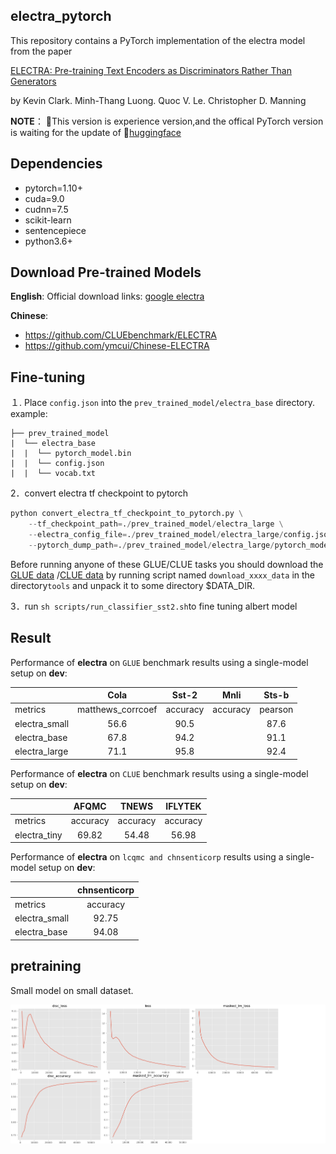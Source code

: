 
## electra_pytorch

This repository contains a PyTorch implementation of the electra model from the paper 

[ELECTRA: Pre-training Text Encoders as Discriminators Rather Than Generators ](https://openreview.net/pdf?id=r1xMH1BtvB)

by Kevin Clark. Minh-Thang Luong. Quoc V. Le. Christopher D. Manning

**NOTE**： 🤗This version is experience version,and the offical PyTorch version is waiting for the update of 🤗[huggingface](https://github.com/huggingface/transformers)

## Dependencies

- pytorch=1.10+
- cuda=9.0
- cudnn=7.5
- scikit-learn
- sentencepiece
- python3.6+

## Download Pre-trained Models 

**English**: Official download links: [google electra](https://github.com/google-research/electra)

**Chinese**: 

* https://github.com/CLUEbenchmark/ELECTRA
* https://github.com/ymcui/Chinese-ELECTRA

## Fine-tuning

１. Place `config.json` into the `prev_trained_model/electra_base` directory.
example:
```text
├── prev_trained_model
|  └── electra_base
|  |  └── pytorch_model.bin
|  |  └── config.json
|  |  └── vocab.txt
```

2．convert electra tf checkpoint to pytorch
```python
python convert_electra_tf_checkpoint_to_pytorch.py \
    --tf_checkpoint_path=./prev_trained_model/electra_large \
    --electra_config_file=./prev_trained_model/electra_large/config.json \
    --pytorch_dump_path=./prev_trained_model/electra_large/pytorch_model.bin
```

Before running anyone of these GLUE/CLUE tasks you should download the [GLUE data](https://gluebenchmark.com/tasks) /[CLUE data](https://www.cluebenchmarks.com/introduce.html) by running  script named `download_xxxx_data` in the directory`tools` and unpack it to some directory $DATA_DIR.

3．run `sh scripts/run_classifier_sst2.sh`to fine tuning albert model

## Result

Performance of **electra** on `GLUE` benchmark results using a single-model setup on **dev**:

|  | Cola| Sst-2| Mnli| Sts-b|
| :------- | :---------: | :---------: |:---------: | :---------: |
| metrics | matthews_corrcoef | accuracy | accuracy | pearson |
| electra_small | 56.6 | 90.5 |  | 87.6 |
| electra_base | 67.8 | 94.2 |  | 91.1 |
| electra_large | 71.1 | 95.8 |  | 92.4 |

Performance of **electra** on `CLUE` benchmark results using a single-model setup on **dev**:

|  | AFQMC| TNEWS | IFLYTEK |
| :------- | :---------: | :---------: |:---------: |
| metrics | accuracy | accuracy | accuracy |
| electra_tiny | 69.82 | 54.48 | 56.98 |

Performance of **electra** on `lcqmc and chnsenticorp` results using a single-model setup on **dev**:

|  | chnsenticorp |
| :------- | :---------: |
| metrics | accuracy |
| electra_small |  92.75 |
| electra_base | 94.08 |

## pretraining

Small model on small dataset.

![](./outputs/training.png)
